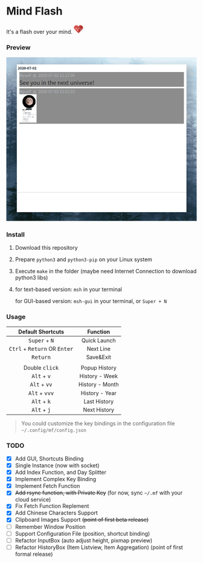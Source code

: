 # Mind Flash

It's a flash over your mind. <img src="./icons/pulse_heart.png" width="24">

### Preview

![preview-01](./previews/preview-02.gif)

### Install

1. Download this repository

2. Prepare `python3` and `python3-pip` on your Linux system

3. Execute `make` in the folder (maybe need Internet Connection to download python3 libs)

4. for text-based version: `msh` in your terminal

   for GUI-based version: `msh-gui` in your terminal, or `Super + N`

### Usage

| Default Shortcuts |                 Function                 |
| :-------------: | :--------------------------------------: |
| <kbd>Super</kbd> + <kbd>N</kbd> | Quick Launch |
|    <kbd>Ctrl</kbd> + <kbd>Return</kbd> OR <kbd>Enter</kbd>    | Next Line |
|    <kbd>Return</kbd>    |            Save&Exit    |
|                 |                                          |
|  Double <kbd>click</kbd>  |     Popup History |
|  <kbd>Alt</kbd> + <kbd>v</kbd>  | History - Week |
| <kbd>Alt</kbd> + <kbd>vv</kbd> | History - Month |
| <kbd>Alt</kbd> + <kbd>vvv</kbd> | History - Year |
| <kbd>Alt</kbd> + <kbd>k</kbd> | Last History |
| <kbd>Alt</kbd> + <kbd>j</kbd> | Next History |

> You could customize the key bindings in the configuration file `~/.config/mf/config.json`

### TODO

- [x] Add GUI, Shortcuts Binding
- [x] Single Instance (now with socket)
- [x] Add Index Function, and Day Splitter
- [x] Implement Complex Key Binding
- [x] Implement Fetch Function
- [x] ~~Add rsync function, with Private Key~~ 
  (for now, sync `~/.mf` with your cloud service)
- [x] Fix Fetch Function Replement
- [x] Add Chinese Characters Support
- [x] Clipboard Images Support
  ~~(point of first beta release)~~
- [ ] Remember Window Position
- [ ] Support Configuration File (position, shortcut binding)
- [ ] Refactor InputBox (auto adjust height, pixmap preview)
- [ ] Refactor HistoryBox (Item Listview, Item Aggregation)
  (point of first formal release)
